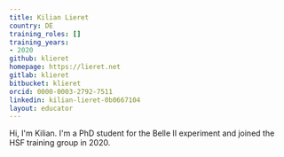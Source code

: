 ```yaml
---
title: Kilian Lieret
country: DE
training_roles: []
training_years:
- 2020
github: klieret
homepage: https://lieret.net
gitlab: klieret
bitbucket: klieret
orcid: 0000-0003-2792-7511
linkedin: kilian-lieret-0b0667104
layout: educator
---
```

Hi, I'm Kilian. I'm a PhD student for the Belle II experiment and joined the HSF training group in 2020.